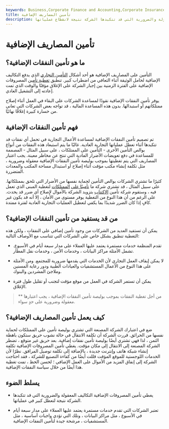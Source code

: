 ```yaml
---
keywords: Business,Corporate Finance and Accounting,Corporate Insurance
title: تأمين المصاريف الإضافية
description: يغطي تأمين المصروفات الإضافية التكاليف المعقولة والضرورية التي قد تتكبدها الشركة نتيجة لانقطاع عملياتها.
---
```


# تأمين المصاريف الإضافية
## ما هو تأمين النفقات الإضافية؟

التأمين على المصاريف الإضافية هو أحد أشكال [التأمين التجاري](/commercial-insurance-lines) الذي يدفع التكاليف الإضافية لحامل الوثيقة أثناء التعافي من اضطراب كبير. تنطبق [تغطية تأمين](/insurance-coverage) المصروفات الإضافية على الفترة الزمنية بين إجبار الشركة على الإغلاق مؤقتًا والوقت الذي تمت إعادته إلى التشغيل العادي.

يوفر تأمين النفقات الإضافية نقودًا لمساعدة الشركات على البقاء في العمل أثناء إصلاح ممتلكاتهم أو استبدالها. بدون هذه المساعدة المالية ، قد تواجه بعض الشركات التي تعاني من خسارة كبيرة إغلاقًا نهائيًا.

## فهم تأمين النفقات الإضافية

تم تصميم تأمين النفقات الإضافية لمساعدة الأعمال التجارية في تحمل أي نفقات قد تتكبدها أثناء تعطل عملياتها التجارية العادية. غالبًا ما يتم استبعاد هذه النفقات من أنواع بوالص التأمين الأخرى - التأمين على الممتلكات ، على سبيل المثال - المصممة للمساعدة في دفع تعويضات الأضرار المادية التي تنتج عن مخاطر معينة. يجب اعتبار المصاريف التي يتم تغطيتها بموجب بوليصة تأمين النفقات الإضافية معقولة وضرورية ، مثل تكلفة إنشاء مكتب مؤقت أثناء إصلاح أو استبدال مساحة المكتب والمعدات المتضررة.

كثيرًا ما تشتري الشركات بوالص التأمين لحماية نفسها من الأضرار التي تلحق بممتلكاتها. على سبيل المثال ، قد تشتري شركة ما [تأمينًا على](/property-insurance) [الممتلكات](/property-insurance) لتغطية المبنى الذي تعمل فيه ، وستقوم شركة تأمين [الاكتتاب](/underwriting) بتزويد الشركة بالأموال لإصلاح أي ضرر قد يحدث. على الرغم من أن هذا النوع من التغطية يوفر مستوى من الأمان ، إلا أنه قد يكون غير كافٍ إذا كان الضرر شديدًا بما يكفي لتعطيل العمليات التجارية العادية لفترة ممتدة.

## من قد يستفيد من تأمين النفقات الإضافية؟

يمكن أن تستفيد العديد من الشركات من وجود تأمين إضافي على النفقات ، ولكن هذه التغطية تنطبق بشكل خاص على الشركات التي تتناسب مع الأوصاف التالية:

- تقدم المنظمة خدمات مستمرة يعتمد عليها العملاء على مدار سبعة أيام في الأسبوع. تشمل الأمثلة مراكز البيانات ، وخدمات الأمن ، وخدمات نقل المطار.

- لا يمكن إيقاف العمل التجاري لأن الخدمات التي يقدمها ضرورية للمجتمع. ومن الأمثلة على هذا النوع من الأعمال المستشفيات والعيادات الطبية ودور رعاية المسنين وملاجئ المشردين والبنوك.

- يمكن أن تستمر الشركة في العمل من موقع مؤقت لتجنب أو تقليل طول فترة الإغلاق.

> من أجل تغطية النفقات بموجب بوليصة تأمين النفقات الإضافية ، يجب اعتبارها ** معقولة وضرورية على حدٍ سواء.

>

## كيف يعمل تأمين المصاريف الإضافية؟

ضع في اعتبارك الشركة المصنعة التي تشتري بوليصة تأمين على الممتلكات لحماية نفسها من الحرائق. قررت الشركة أن تكلفة الانتقال في حالة نشوب حريق ستكون باهظة الثمن ، لذا فهي تشتري أيضًا بوليصة تأمين نفقات إضافية. بعد حريق غير متوقع ، تضطر الشركة المصنعة إلى الانتقال إلى مكان مؤقت. يغطي تأمين المصروفات الإضافية تكلفة إنشاء شبكة هاتف وإنترنت جديدة ، بالإضافة إلى تكلفة توصيل المرافق. نظرًا لأن الخدمات اللوجستية للموقع المؤقت قللت أيضًا من كفاءة التصنيع للشركة ، فقد احتاجت الشركة إلى إنفاق المزيد من الأموال على العمل الإضافي ؛ لحسن الحظ ، تمت تغطية هذا أيضًا من خلال سياسة النفقات الإضافية.

## يسلط الضوء

- يغطي تأمين المصروفات الإضافية التكاليف المعقولة والضرورية التي قد تتكبدها الشركة نتيجة لتعطل كبير في عملياتها.

- تعتبر الشركات التي تقدم خدمات مستمرة يعتمد عليها العملاء على مدار سبعة أيام في الأسبوع ، مثل مراكز البيانات ، وتلك التي تؤدي واجبات أساسية ، مثل المستشفيات ، مرشحة جيدة لتأمين النفقات الإضافية.

